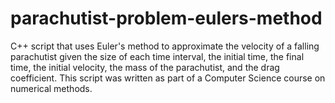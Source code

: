# parachutist-problem-eulers-method
C++ script that uses Euler's method to approximate the velocity of a falling parachutist given the size of each time interval, the initial time, the final time, the initial velocity, the mass of the parachutist, and the drag coefficient. This script was written as part of a Computer Science course on numerical methods.
